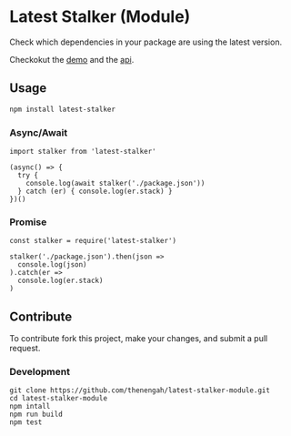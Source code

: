# Latest Stalker (Module)

Check which dependencies in your package are using the latest version.

Checkokut the [demo](https://latest-stalker.herokuapp.com) and the [api](https://github.com/thenengah/latest-stalker-api).

## Usage

```bash
npm install latest-stalker
```

### Async/Await

```node
import stalker from 'latest-stalker'

(async() => {
  try {
    console.log(await stalker('./package.json'))
  } catch (er) { console.log(er.stack) }
})()
```

### Promise

```node
const stalker = require('latest-stalker')

stalker('./package.json').then(json =>
  console.log(json)
).catch(er =>
  console.log(er.stack)
)
```

## Contribute

To contribute fork this project, make your changes, and submit a pull request.

### Development

```text
git clone https://github.com/thenengah/latest-stalker-module.git
cd latest-stalker-module
npm intall
npm run build
npm test 
```
